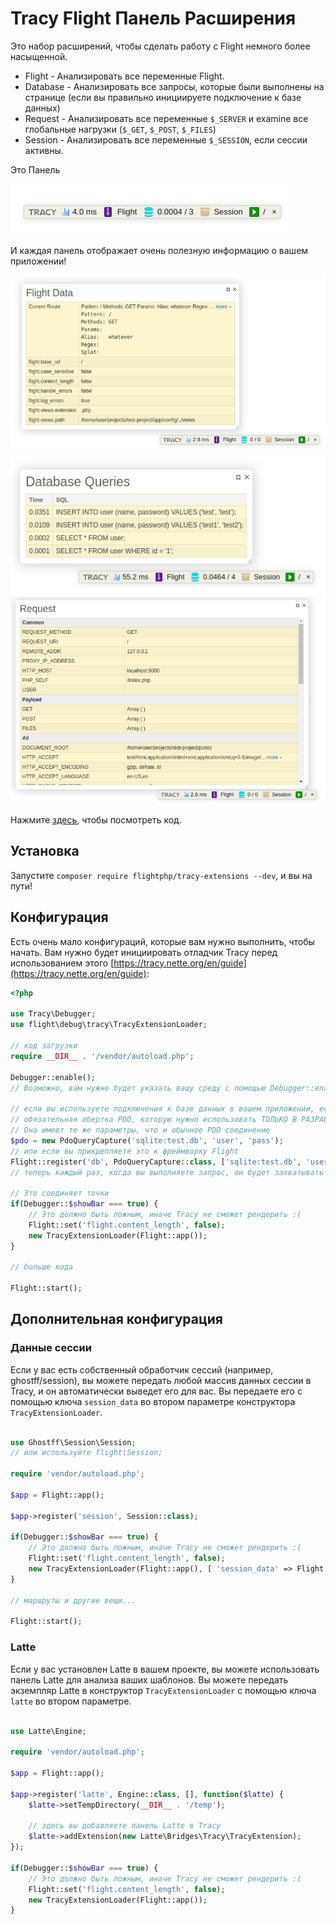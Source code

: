 Tracy Flight Панель Расширения
=====

Это набор расширений, чтобы сделать работу с Flight немного более насыщенной.

- Flight - Анализировать все переменные Flight.
- Database - Анализировать все запросы, которые были выполнены на странице (если вы правильно инициируете подключение к базе данных)
- Request - Анализировать все переменные `$_SERVER` и examine все глобальные нагрузки (`$_GET`, `$_POST`, `$_FILES`)
- Session - Анализировать все переменные `$_SESSION`, если сессии активны.

Это Панель

![Flight Bar](https://raw.githubusercontent.com/flightphp/tracy-extensions/master/flight-tracy-bar.png)

И каждая панель отображает очень полезную информацию о вашем приложении!

![Flight Data](https://raw.githubusercontent.com/flightphp/tracy-extensions/master/flight-var-data.png)
![Flight Database](https://raw.githubusercontent.com/flightphp/tracy-extensions/master/flight-db.png)
![Flight Request](https://raw.githubusercontent.com/flightphp/tracy-extensions/master/flight-request.png)

Нажмите [здесь](https://github.com/flightphp/tracy-extensions), чтобы посмотреть код.

Установка
-------
Запустите `composer require flightphp/tracy-extensions --dev`, и вы на пути!

Конфигурация
-------
Есть очень мало конфигураций, которые вам нужно выполнить, чтобы начать. Вам нужно будет инициировать отладчик Tracy перед использованием этого [https://tracy.nette.org/en/guide](https://tracy.nette.org/en/guide):

```php
<?php

use Tracy\Debugger;
use flight\debug\tracy\TracyExtensionLoader;

// код загрузки
require __DIR__ . '/vendor/autoload.php';

Debugger::enable();
// Возможно, вам нужно будет указать вашу среду с помощью Debugger::enable(Debugger::DEVELOPMENT)

// если вы используете подключения к базе данных в вашем приложении, есть
// обязательная обертка PDO, которую нужно использовать ТОЛЬКО В РАЗРАБОТКЕ (пожалуйста, не в продакшене!)
// Она имеет те же параметры, что и обычное PDO соединение
$pdo = new PdoQueryCapture('sqlite:test.db', 'user', 'pass');
// или если вы прикрепляете это к фреймворку Flight
Flight::register('db', PdoQueryCapture::class, ['sqlite:test.db', 'user', 'pass']);
// теперь каждый раз, когда вы выполняете запрос, он будет захватывать время, запрос и параметры

// Это соединяет точки
if(Debugger::$showBar === true) {
	// Это должно быть ложным, иначе Tracy не сможет рендерить :(
	Flight::set('flight.content_length', false);
	new TracyExtensionLoader(Flight::app());
}

// больше кода

Flight::start();
```

## Дополнительная конфигурация

### Данные сессии
Если у вас есть собственный обработчик сессий (например, ghostff/session), вы можете передать любой массив данных сессии в Tracy, и он автоматически выведет его для вас. Вы передаете его с помощью ключа `session_data` во втором параметре конструктора `TracyExtensionLoader`.

```php

use Ghostff\Session\Session;
// или используйте flight\Session;

require 'vendor/autoload.php';

$app = Flight::app();

$app->register('session', Session::class);

if(Debugger::$showBar === true) {
	// Это должно быть ложным, иначе Tracy не сможет рендерить :(
	Flight::set('flight.content_length', false);
	new TracyExtensionLoader(Flight::app(), [ 'session_data' => Flight::session()->getAll() ]);
}

// маршруты и другие вещи...

Flight::start();
```

### Latte

Если у вас установлен Latte в вашем проекте, вы можете использовать панель Latte для анализа ваших шаблонов. Вы можете передать экземпляр Latte в конструктор `TracyExtensionLoader` с помощью ключа `latte` во втором параметре.

```php

use Latte\Engine;

require 'vendor/autoload.php';

$app = Flight::app();

$app->register('latte', Engine::class, [], function($latte) {
	$latte->setTempDirectory(__DIR__ . '/temp');

	// здесь вы добавляете панель Latte в Tracy
	$latte->addExtension(new Latte\Bridges\Tracy\TracyExtension);
});

if(Debugger::$showBar === true) {
	// Это должно быть ложным, иначе Tracy не сможет рендерить :(
	Flight::set('flight.content_length', false);
	new TracyExtensionLoader(Flight::app());
}
```
